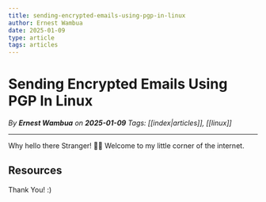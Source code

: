 ```yaml
---
title: sending-encrypted-emails-using-pgp-in-linux
author: Ernest Wambua
date: 2025-01-09
type: article
tags: articles
---
```


# Sending Encrypted Emails Using PGP In Linux
_By **Ernest Wambua** on **2025-01-09**_
_Tags: [[index|articles]], [[linux]]_
___

Why hello there Stranger! 👋😀
Welcome to my little corner of the internet. 

## Resources


Thank You! :)